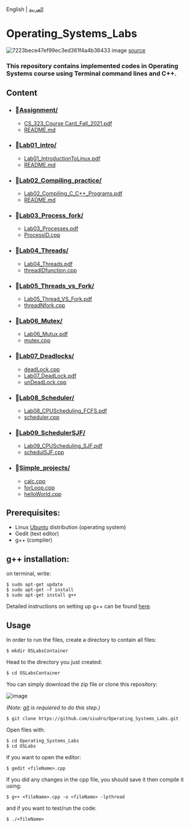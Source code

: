 English | [العربية](https://github.com/siudro/Operating_Systems_Labs/blob/main/README_ar.md)
# Operating_Systems_Labs
![7223bece47ef99ec3ed361f4a4b36433](https://user-images.githubusercontent.com/83130573/143789788-f241f105-1c26-4c4d-94f4-8f8f9647b26c.jpg)
image [source](https://www.wallpaperflare.com/)


### This repository contains implemented codes in Operating Systems course using Terminal command lines and C++.

## Content 

* ### 📂[Assignment/](https://github.com/siudro/Operating_Systems_Labs/tree/main/OSLabs/Assignment)
  * [CS_323_Course Card_Fall_2021.pdf](https://github.com/siudro/Operating_Systems_Labs/blob/main/OSLabs/Assignment/CS_323_Course%20Card_Fall_2021%20(1).pdf)
  * [README.md](https://github.com/siudro/Operating_Systems_Labs/blob/main/OSLabs/Assignment/README.md)
* ### 📂[Lab01_intro/](https://github.com/siudro/Operating_Systems_Labs/tree/main/OSLabs/Lab01_intro)
  * [Lab01_IntroductionToLinux.pdf](https://github.com/siudro/Operating_Systems_Labs/blob/main/OSLabs/Lab01_intro/Lab01_IntroductionToLinux.pdf)
  * [README.md](https://github.com/siudro/Operating_Systems_Labs/blob/main/OSLabs/Lab01_intro/README.md)
* ### 📂[Lab02_Compiling_practice/](https://github.com/siudro/Operating_Systems_Labs/tree/main/OSLabs/Lab02_Compiling_practice)
  * [Lab02_Compiling_C_C++_Programs.pdf](https://github.com/siudro/Operating_Systems_Labs/blob/main/OSLabs/Lab02_Compiling_practice/Lab02_Compiling_C_C%2B%2B_Programs.pdf)
  * [README.md](https://github.com/siudro/Operating_Systems_Labs/blob/main/OSLabs/Lab02_Compiling_practice/README.md)
* ### 📂[Lab03_Process_fork/](https://github.com/siudro/Operating_Systems_Labs/tree/main/OSLabs/Lab03_Process_fork)
  * [Lab03_Processes.pdf](https://github.com/siudro/Operating_Systems_Labs/blob/main/OSLabs/Lab03_Process_fork/Lab03_Processes.pdf)
  * [ProcessID.cpp](https://github.com/siudro/Operating_Systems_Labs/blob/main/OSLabs/Lab03_Process_fork/ProcessID.cpp)
* ### 📂[Lab04_Threads/](https://github.com/siudro/Operating_Systems_Labs/tree/main/OSLabs/Lab04_Threads)
  * [Lab04_Threads.pdf](https://github.com/siudro/Operating_Systems_Labs/blob/main/OSLabs/Lab04_Threads/Lab04_Threads.pdf)
  * [threadIDfunction.cpp](https://github.com/siudro/Operating_Systems_Labs/blob/main/OSLabs/Lab04_Threads/threadIDfunction.cpp)
* ### 📂[Lab05_Threads_vs_Fork/](https://github.com/siudro/Operating_Systems_Labs/tree/main/OSLabs/Lab05_Threads_vs_Fork)
  * [Lab05_Thread_VS_Fork.pdf](https://github.com/siudro/Operating_Systems_Labs/blob/main/OSLabs/Lab05_Threads_vs_Fork/Lab05_Thread_VS_Fork.pdf)
  * [threadNfork.cpp](https://github.com/siudro/Operating_Systems_Labs/blob/main/OSLabs/Lab05_Threads_vs_Fork/threadNfork.cpp)
* ### 📂[Lab06_Mutex/](https://github.com/siudro/Operating_Systems_Labs/tree/main/OSLabs/Lab06_Mutex)
  * [Lab06_Mutux.pdf](https://github.com/siudro/Operating_Systems_Labs/blob/main/OSLabs/Lab06_Mutex/Lab06_Mutux.pdf)
  * [mutex.cpp](https://github.com/siudro/Operating_Systems_Labs/blob/main/OSLabs/Lab06_Mutex/mutex.cpp)
* ### 📂[Lab07_Deadlocks/](https://github.com/siudro/Operating_Systems_Labs/tree/main/OSLabs/Lab07_Deadlocks)
  * [deadLock.cpp](https://github.com/siudro/Operating_Systems_Labs/blob/main/OSLabs/Lab07_Deadlocks/deadLock.cpp)
  * [Lab07_DeadLock.pdf](https://github.com/siudro/Operating_Systems_Labs/blob/main/OSLabs/Lab07_Deadlocks/Lab07_DeadLock.pdf)
  * [unDeadLock.cpp](https://github.com/siudro/Operating_Systems_Labs/blob/main/OSLabs/Lab07_Deadlocks/unDeadLock.cpp)
* ### 📂[Lab08_Scheduler/](https://github.com/siudro/Operating_Systems_Labs/tree/main/OSLabs/Lab08_Scheduler)
  * [Lab08_CPUScheduling_FCFS.pdf](https://github.com/siudro/Operating_Systems_Labs/blob/main/OSLabs/Lab08_Scheduler/Lab08_CPUScheduling_FCFS.pdf)
  * [scheduler.cpp](https://github.com/siudro/Operating_Systems_Labs/blob/main/OSLabs/Lab08_Scheduler/scheduler.cpp)
* ### 📂[Lab09_SchedulerSJF/](https://github.com/siudro/Operating_Systems_Labs/tree/main/OSLabs/Lab09_SchedulerSJF)
  * [Lab09_CPUScheduling_SJF.pdf](https://github.com/siudro/Operating_Systems_Labs/blob/main/OSLabs/Lab09_SchedulerSJF/Lab09_CPUScheduling_SJF.pdf)
  * [schedulSJF.cpp](https://github.com/siudro/Operating_Systems_Labs/blob/main/OSLabs/Lab09_SchedulerSJF/schedulSJF.cpp)
* ### 📂[Simple_projects/](https://github.com/siudro/Operating_Systems_Labs/tree/main/OSLabs/Simple_projects)
  * [calc.cpp](https://github.com/siudro/Operating_Systems_Labs/blob/main/OSLabs/Simple_projects/calc.cpp)
  * [forLoop.cpp](https://github.com/siudro/Operating_Systems_Labs/blob/main/OSLabs/Simple_projects/forLoop.cpp)
  * [helloWorld.cpp](https://github.com/siudro/Operating_Systems_Labs/blob/main/OSLabs/Simple_projects/helloWorld.cpp)



## Prerequisites:
- Linux [Ubuntu](download) distribution (operating system)
- Gedit (text editor)
- g++ (compiler)


## g++ installation:
on terminal, write:
```
$ sudo apt-get update
$ sudo apt-get –f install
$ sudo apt-get install g++
```
Detailed instructions on setting up g++ can be found [here](https://github.com/siudro/Operating_Systems_Labs/blob/main/OSLabs/Lab02_Compiling_practice/Lab02_Compiling_C_C%2B%2B_Programs.pdf).


## Usage
In order to run the files, create a directory to contain all files:
```
$ mkdir OSLabsContainer
```

Head to the directory you just created:
```
$ cd OSLabsContainer
```

You can simply download the zip file or clone this repository:

![image](https://user-images.githubusercontent.com/83130573/142734722-89014c83-bf77-41df-a5c7-49e0d9fd2f5f.png)


*(Note: [git](https://git-scm.com/downloads) is requiered to do this step.)*

```
$ git clone https://github.com/siudro/Operating_Systems_Labs.git
```

Open files with:
```
$ cd Operating_Systems_Labs
$ cd OSLabs
```

If you want to open the editor:
```
$ gedit <fileName>.cpp
```

If you did any changes in the cpp file, you should save it then compile it using:
```
$ g++ <fileName>.cpp -o <fileName> -lpthread
```

and if you want to test/run the code:
```
$ ./<fileName>
```
